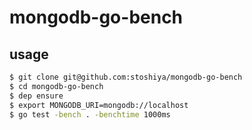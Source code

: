 # mongodb-go-bench

## usage
```bash
$ git clone git@github.com:stoshiya/mongodb-go-bench
$ cd mongodb-go-bench
$ dep ensure
$ export MONGODB_URI=mongodb://localhost
$ go test -bench . -benchtime 1000ms
```
